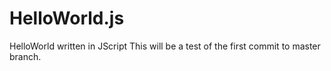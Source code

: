 # HelloWorld.js
HelloWorld written in JScript
This will be a test of the first commit to master branch. 
